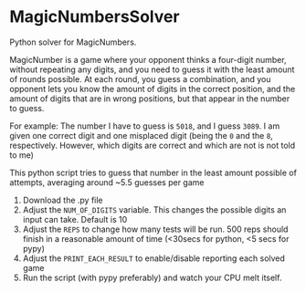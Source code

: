 # MagicNumbersSolver
Python solver for MagicNumbers.

MagicNumber is a game where your opponent thinks a four-digit number, without repeating any digits, and you need to guess it with the least amount of rounds possible.
At each round, you guess a combination, and you opponent lets you know the amount of digits in the correct position, and the amount of digits that are in wrong positions, but that appear in the number to guess.

For example: The number I have to guess is `5018`, and I guess `3089`. I am given one correct digit and one misplaced digit (being the `0` and the `8`, respectively. However, which digits are correct and which are not is not told to me)

This python script tries to guess that number in the least amount possible of attempts, averaging around ~5.5 guesses per game

1. Download the .py file
2. Adjust the `NUM_OF_DIGITS` variable. This changes the possible digits an input can take. Default is 10
3. Adjust the `REPS` to change how many tests will be run. 500 reps should finish in a reasonable amount of time (<30secs for python, <5 secs for pypy)
3. Adjust the `PRINT_EACH_RESULT` to enable/disable reporting each solved game
4. Run the script (with pypy preferably) and watch your CPU melt itself.
